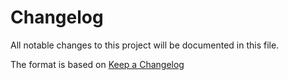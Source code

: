 # Changelog

All notable changes to this project will be documented in this file.

The format is based on [Keep a Changelog](http://keepachangelog.com/)

